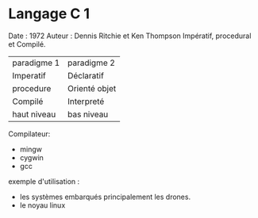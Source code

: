 # Langage C 1

Date : 1972
Auteur : Dennis Ritchie et Ken Thompson
Impératif, procedural et Compilé.

|   |   |
|---|---|
| paradigme 1|paradigme 2|
| Imperatif  | Déclaratif |
| procedure  | Orienté objet  |
| Compilé | Interpreté |
| haut niveau | bas niveau |

Compilateur: 

* mingw 
* cygwin
* gcc

exemple d'utilisation : 

* les systèmes embarqués principalement les drones.
* le noyau linux
